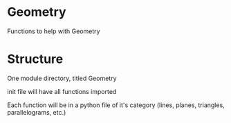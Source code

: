 # Geometry
Functions to help with Geometry

# Structure

One module directory, titled Geometry

init file will have all functions imported

Each function will be in a python file of it's category (lines, planes, triangles, parallelograms, etc.)
